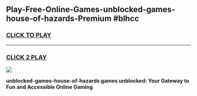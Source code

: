 
## Play-Free-Online-Games-unblocked-games-house-of-hazards-Premium #blhcc
<h3>
<a href="https://premium.freeplayer.one?title=unblocked-games-house-of-hazards&ref=8M">CLICK TO PLAY</a></h3>
<hr>

<h3>
<a href="https://premium.freeplayer.one?title=unblocked-games-house-of-hazards&ref=8M">CLICK 2 PLAY</a>
  
</h3>

<a href="https://premium.freeplayer.one?title=unblocked-games-house-of-hazards&ref=8M"><img src="https://clearcache.store/games.png"></a>


**unblocked-games-house-of-hazards games unblocked: Your Gateway to Fun and Accessible Online Gaming**

